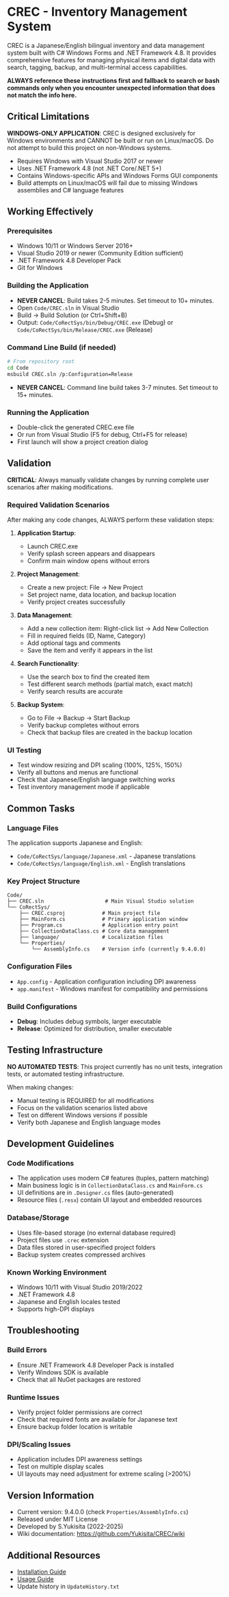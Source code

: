 # CREC - Inventory Management System

CREC is a Japanese/English bilingual inventory and data management system built with C# Windows Forms and .NET Framework 4.8. It provides comprehensive features for managing physical items and digital data with search, tagging, backup, and multi-terminal access capabilities.

**ALWAYS reference these instructions first and fallback to search or bash commands only when you encounter unexpected information that does not match the info here.**

## Critical Limitations

**WINDOWS-ONLY APPLICATION**: CREC is designed exclusively for Windows environments and CANNOT be built or run on Linux/macOS. Do not attempt to build this project on non-Windows systems.

- Requires Windows with Visual Studio 2017 or newer
- Uses .NET Framework 4.8 (not .NET Core/.NET 5+)
- Contains Windows-specific APIs and Windows Forms GUI components
- Build attempts on Linux/macOS will fail due to missing Windows assemblies and C# language features

## Working Effectively

### Prerequisites
- Windows 10/11 or Windows Server 2016+
- Visual Studio 2019 or newer (Community Edition sufficient)
- .NET Framework 4.8 Developer Pack
- Git for Windows

### Building the Application
- **NEVER CANCEL**: Build takes 2-5 minutes. Set timeout to 10+ minutes.
- Open `Code/CREC.sln` in Visual Studio
- Build → Build Solution (or Ctrl+Shift+B)
- Output: `Code/CoRectSys/bin/Debug/CREC.exe` (Debug) or `Code/CoRectSys/bin/Release/CREC.exe` (Release)

### Command Line Build (if needed)
```bash
# From repository root
cd Code
msbuild CREC.sln /p:Configuration=Release
```
- **NEVER CANCEL**: Command line build takes 3-7 minutes. Set timeout to 15+ minutes.

### Running the Application
- Double-click the generated CREC.exe file
- Or run from Visual Studio (F5 for debug, Ctrl+F5 for release)
- First launch will show a project creation dialog

## Validation

**CRITICAL**: Always manually validate changes by running complete user scenarios after making modifications.

### Required Validation Scenarios
After making any code changes, ALWAYS perform these validation steps:

1. **Application Startup**:
   - Launch CREC.exe
   - Verify splash screen appears and disappears
   - Confirm main window opens without errors

2. **Project Management**:
   - Create a new project: File → New Project
   - Set project name, data location, and backup location
   - Verify project creates successfully

3. **Data Management**:
   - Add a new collection item: Right-click list → Add New Collection
   - Fill in required fields (ID, Name, Category)
   - Add optional tags and comments
   - Save the item and verify it appears in the list

4. **Search Functionality**:
   - Use the search box to find the created item
   - Test different search methods (partial match, exact match)
   - Verify search results are accurate

5. **Backup System**:
   - Go to File → Backup → Start Backup
   - Verify backup completes without errors
   - Check that backup files are created in the backup location

### UI Testing
- Test window resizing and DPI scaling (100%, 125%, 150%)
- Verify all buttons and menus are functional
- Check that Japanese/English language switching works
- Test inventory management mode if applicable

## Common Tasks

### Language Files
The application supports Japanese and English:
- `Code/CoRectSys/language/Japanese.xml` - Japanese translations
- `Code/CoRectSys/language/English.xml` - English translations

### Key Project Structure
```
Code/
├── CREC.sln                    # Main Visual Studio solution
└── CoRectSys/
    ├── CREC.csproj            # Main project file
    ├── MainForm.cs            # Primary application window
    ├── Program.cs             # Application entry point
    ├── CollectionDataClass.cs # Core data management
    ├── language/              # Localization files
    └── Properties/
        └── AssemblyInfo.cs    # Version info (currently 9.4.0.0)
```

### Configuration Files
- `App.config` - Application configuration including DPI awareness
- `app.manifest` - Windows manifest for compatibility and permissions

### Build Configurations
- **Debug**: Includes debug symbols, larger executable
- **Release**: Optimized for distribution, smaller executable

## Testing Infrastructure

**NO AUTOMATED TESTS**: This project currently has no unit tests, integration tests, or automated testing infrastructure.

When making changes:
- Manual testing is REQUIRED for all modifications
- Focus on the validation scenarios listed above
- Test on different Windows versions if possible
- Verify both Japanese and English language modes

## Development Guidelines

### Code Modifications
- The application uses modern C# features (tuples, pattern matching)
- Main business logic is in `CollectionDataClass.cs` and `MainForm.cs`
- UI definitions are in `.Designer.cs` files (auto-generated)
- Resource files (`.resx`) contain UI layout and embedded resources

### Database/Storage
- Uses file-based storage (no external database required)
- Project files use `.crec` extension
- Data files stored in user-specified project folders
- Backup system creates compressed archives

### Known Working Environment
- Windows 10/11 with Visual Studio 2019/2022
- .NET Framework 4.8
- Japanese and English locales tested
- Supports high-DPI displays

## Troubleshooting

### Build Errors
- Ensure .NET Framework 4.8 Developer Pack is installed
- Verify Windows SDK is available
- Check that all NuGet packages are restored

### Runtime Issues
- Verify project folder permissions are correct
- Check that required fonts are available for Japanese text
- Ensure backup folder location is writable

### DPI/Scaling Issues
- Application includes DPI awareness settings
- Test on multiple display scales
- UI layouts may need adjustment for extreme scaling (>200%)

## Version Information
- Current version: 9.4.0.0 (check `Properties/AssemblyInfo.cs`)
- Released under MIT License
- Developed by S.Yukisita (2022-2025)
- Wiki documentation: https://github.com/Yukisita/CREC/wiki

## Additional Resources
- [Installation Guide](https://github.com/Yukisita/CREC/wiki/2.-%E3%82%A4%E3%83%B3%E3%82%B9%E3%83%88%E3%83%BC%E3%83%AB%E3%83%BB%E3%82%A2%E3%83%B3%E3%82%A4%E3%83%B3%E3%82%B9%E3%83%88%E3%83%BC%E3%83%AB#%E3%82%A4%E3%83%B3%E3%82%B9%E3%83%88%E3%83%BC%E3%83%AB%E6%96%B9%E6%B3%95)
- [Usage Guide](https://github.com/Yukisita/CREC/wiki)
- Update history in `UpdateHistory.txt`